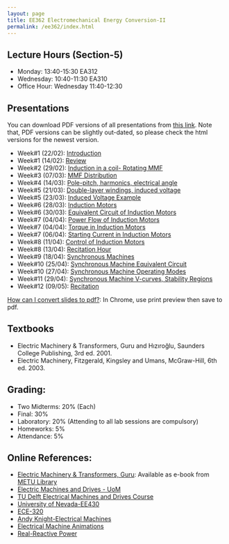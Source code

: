 ```yaml
---
layout: page
title: EE362 Electromechanical Energy Conversion-II
permalink: /ee362/index.html
---
```


## Lecture Hours (Section-5)
- Monday:	13:40-15:30 EA312
- Wednesday: 10:40-11:30 EA310
- Office Hour: Wednesday 11:40-12:30

## Presentations

You can download PDF versions of all presentations from [this link](https://www.dropbox.com/s/27owgopll991p83/ee362_presentations.zip?dl=1). Note that, PDF versions can be slightly out-dated, so please check the html versions for the newest version.


- Week#1 (22/02): [Introduction](/presentations/ee362_intro.html)
- Week#1 (14/02): [Review](/presentations/ee362_review.html)
- Week#2 (29/02): [Induction in a coil- Rotating MMF](/presentations/ee362_induction.html)
- Week#3 (07/03): [MMF Distribution](/presentations/ee362_mmf_distribution.html)
- Week#4 (14/03): [Pole-pitch, harmonics, electrical angle](/presentations/ee362_winding_factors.html)
- Week#5 (21/03): [Double-layer windings, induced voltage](/presentations/ee362_double_layer.html)
- Week#5 (23/03): [Induced Voltage Example](/presentations/ee362_mmf_exercise.html)
- Week#6 (28/03): [Induction Motors](/presentations/ee362_induction_motors.html)
- Week#6 (30/03): [Equivalent Circuit of Induction Motors](/presentations/ee362_induction_motor_equivalent_circuit.html)
- Week#7 (04/04): [Power Flow of Induction Motors](/presentations/ee362_induction_motor_power_torque.html)
- Week#7 (04/04): [Torque in Induction Motors](/presentations/ee362_induction_motor_torque_curve.html)
- Week#7 (06/04): [Starting Current in Induction Motors](/presentations/ee362_induction_motor_starting_current.html)
- Week#8 (11/04): [Control of Induction Motors](/presentations/ee362_induction_motor_control.html)
- Week#8 (13/04): [Recitation Hour](/presentations/ee362_recitation.html)
- Week#9 (18/04): [Synchronous Machines](/presentations/ee362_induction_VF_synchronous_motors.html)
- Week#10 (25/04): [Synchronous Machine Equivalent Circuit](/presentations/ee362_synchronous_equivalent.html)
- Week#10 (27/04): [Synchronous Machine Operating Modes](/presentations/ee362_synchronous_parallel_power.html)
- Week#11 (29/04): [Synchronous Machine V-curves, Stability Regions](/presentations/ee362_synchronous_v_curves.html)
- Week#12 (09/05): [Recitation](/presentations/ee362_recitation2.html)

<!---
- Week#12 (04/05): [Salient Pole Synchronous Machines](/presentations/ee362_power_salient.html)
- Week#13 (11/05): [Synchronous Machine Exercises](/presentations/ee362_synch_problems.html)
- Week#13 (13/05): [Single Phase Induction Motors](/presentations/ee362_single_phase_induction.html)


-->

[How can I convert slides to pdf?](https://github.com/gnab/remark/issues/50): In Chrome, use print preview then save to pdf.


## Textbooks
- Electric Machinery & Transformers, Guru and Hızıroğlu, Saunders College Publishing, 3rd ed. 2001.
- Electric Machinery, Fitzgerald, Kingsley and Umans, McGraw-Hill, 6th ed. 2003.

## Grading:

- Two Midterms: 20% (Each)
- Final: 30%
- Laboratory: 20% (Attending to all lab sessions are compulsory)
- Homeworks: 5%
- Attendance: 5%

## Online References:
- [Electric Machinery & Transformers, Guru](http://library.metu.edu.tr/search~S4?/aguru/aguru/1,20,35,B/l856~b1417325&FF=aguru+bhag+s&4,,4,1,0/indexsort=-): Available as e-book from [METU Library](http://library.metu.edu.tr/search~S4?/aguru/aguru/1%2C20%2C35%2CB/frameset&FF=aguru+bhag+s&4%2C%2C4/indexsort=-)
- [Electric Machines and Drives - UoM](http://cusp.umn.edu/electric_drives.php)
- [TU Delft Electrical Machines and Drives Course](http://ocw.tudelft.nl/courses/master-electrical-engineering/electrical-machines-and-drives/lectures/)
- [University of Nevada-EE430](http://www.egr.unlv.edu/~eebag/teaching.html)
- [ECE-320](http://www.egr.msu.edu/~fzpeng/ECE320/)
- [Andy Knight-Electrical Machines](http://people.ucalgary.ca/~aknigh/electrical_machines/fundamentals/f_ac.html)
- [Electrical Machine Animations](http://www.ece.umn.edu/users/riaz/animations/listanimations.html)
- [Real-Reactive Power](https://docs.google.com/spreadsheets/d/1UWq0nwKNa3m12aX-A91ea0HT4p0vRpfnZPuwFDwHvIQ/edit?usp=sharing)
